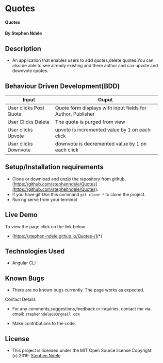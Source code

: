 
# Quotes
#### Quotes
#### By **Stephen Ndele**

## Description
- An application that enables users to add quotes,delete quotes.You can also be able to see already existing and there author and can upvote and downvote quotes.

## Behaviour Driven Development(BDD)

| Input                        | Ouput                                                                                            |
|--------------------------    |----------------------------------------------------------------------------------------------    |
| User clicks Post  Quote     | Quote form displays with input fields for Author, Publisher                  |
| User Clicks Delete           | The quote is purged from view             |
| User clicks Upvote        |   upvote is incremented value by   1 on each click      |
| User clicks Downvote     | downvote is decremented value by 1 on each click     |

## Setup/Installation requirements

- Clone  or download and unzip the repository from github, [https://github.com/stephenndele/Quotes](https://github.com/stephenndele/Quotes).
- If you have git Use this command `git clone *` to clone the project.
- Run ng serve from your terminal

## Live Demo
To view the page click on the link below
* [https://stephen-ndele.github.io/Quotes-/](*)

## Technologies Used
- Angular CLI

## Known Bugs
- There are no known bugs currently. The page works as expected.

Contact Details
- For any comments,suggestions,feedback or inquiries, contact me via email: `stephenndele093@gmail.com`


- Make contributions to the code.

## License
- This project is licensed under the MIT Open Source license Copyright (c) 2019. [Stephen Ndele](https://github.com/stephen-ndele)
